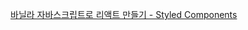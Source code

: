 [바닐라 자바스크립트로 리액트 만들기 - Styled Components](https://gyeongsu1997.github.io/vanillajs/styled-components/)